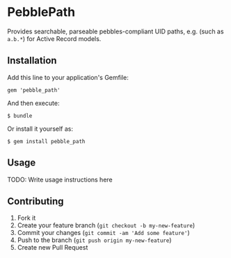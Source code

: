 # PebblePath

Provides searchable, parseable pebbles-compliant UID paths, e.g. (such as `a.b.*`) for Active Record models.

## Installation

Add this line to your application's Gemfile:

    gem 'pebble_path'

And then execute:

    $ bundle

Or install it yourself as:

    $ gem install pebble_path

## Usage

TODO: Write usage instructions here

## Contributing

1. Fork it
2. Create your feature branch (`git checkout -b my-new-feature`)
3. Commit your changes (`git commit -am 'Add some feature'`)
4. Push to the branch (`git push origin my-new-feature`)
5. Create new Pull Request
